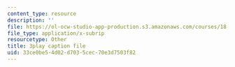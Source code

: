 ```yaml
---
content_type: resource
description: ''
file: https://ol-ocw-studio-app-production.s3.amazonaws.com/courses/18-085-computational-science-and-engineering-i-fall-2008/33ce0be54d02d7035cec70e3d7503f82_mhLI51d9LDc.srt
file_type: application/x-subrip
resourcetype: Other
title: 3play caption file
uid: 33ce0be5-4d02-d703-5cec-70e3d7503f82
---
```

